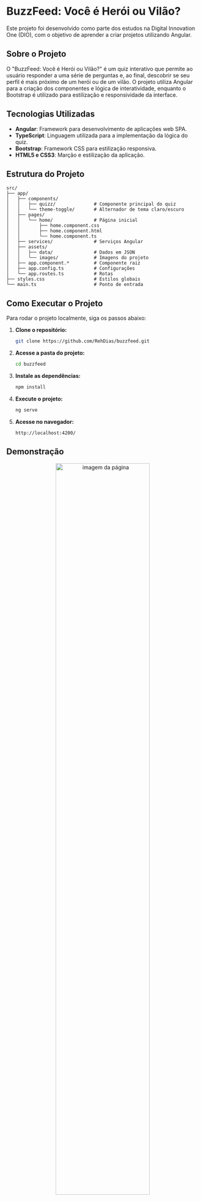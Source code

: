 # BuzzFeed: Você é Herói ou Vilão?

Este projeto foi desenvolvido como parte dos estudos na Digital Innovation One (DIO), com o objetivo de aprender a criar projetos utilizando Angular.

## Sobre o Projeto

O "BuzzFeed: Você é Herói ou Vilão?" é um quiz interativo que permite ao usuário responder a uma série de perguntas e, ao final, descobrir se seu perfil é mais próximo de um herói ou de um vilão. O projeto utiliza Angular para a criação dos componentes e lógica de interatividade, enquanto o Bootstrap é utilizado para estilização e responsividade da interface.

## Tecnologias Utilizadas

- **Angular**: Framework para desenvolvimento de aplicações web SPA.
- **TypeScript**: Linguagem utilizada para a implementação da lógica do quiz.
- **Bootstrap**: Framework CSS para estilização responsiva.
- **HTML5 e CSS3**: Marção e estilização da aplicação.

## Estrutura do Projeto

```
src/
├── app/
│   ├── components/
│   │   ├── quizz/              # Componente principal do quiz
│   │   └── theme-toggle/       # Alternador de tema claro/escuro
│   ├── pages/
│   │   └── home/               # Página inicial
│   │       ├── home.component.css
│   │       ├── home.component.html
│   │       └── home.component.ts
│   ├── services/               # Serviços Angular
│   ├── assets/
│   │   ├── data/               # Dados em JSON
│   │   └── images/             # Imagens do projeto
│   ├── app.component.*         # Componente raiz
│   ├── app.config.ts           # Configurações
│   └── app.routes.ts           # Rotas
├── styles.css                  # Estilos globais
└── main.ts                     # Ponto de entrada
```

## Como Executar o Projeto

Para rodar o projeto localmente, siga os passos abaixo:

1. **Clone o repositório:**
   ```sh
   git clone https://github.com/RehDias/buzzfeed.git
   ```

2. **Acesse a pasta do projeto:**
   ```sh
   cd buzzfeed
   ```

3. **Instale as dependências:**
   ```sh
   npm install
   ```

4. **Execute o projeto:**
   ```sh
   ng serve
   ```

5. **Acesse no navegador:**
   ```
   http://localhost:4200/
   ```

## Demonstração
<div align="center" >
  <img src="https://github.com/user-attachments/assets/8dd6246e-4980-4905-a17e-d8f60ed8be90" alt="imagem da página" width=70%  />
</div>

## Status do Projeto

🚧 Em desenvolvimento 🚧


